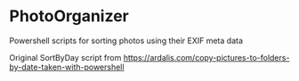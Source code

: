 # PhotoOrganizer
Powershell scripts for sorting photos using their EXIF meta data

Original SortByDay script from https://ardalis.com/copy-pictures-to-folders-by-date-taken-with-powershell